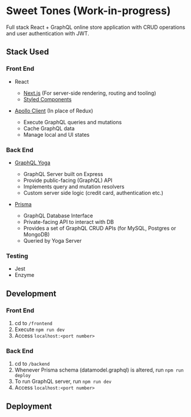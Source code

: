 # Sweet Tones (Work-in-progress)
Full stack React + GraphQL online store application with CRUD operations and user authentication with JWT.


## Stack Used
### Front End
- React 
  - [Next.js](https://github.com/zeit/next.js/) (For server-side rendering, routing and tooling)
  - [Styled Components](https://github.com/styled-components/styled-components)
  
- [Apollo Client](https://github.com/apollographql/apollo-client) (In place of Redux)
  - Execute GraphQL queries and mutations
  - Cache GraphQL data
  - Manage local and UI states
  
### Back End
- [GraphQL Yoga](https://github.com/prisma/graphql-yoga)
  - GraphQL Server built on Express
  - Provide public-facing (GraphQL) API
  - Implements query and mutation resolvers
  - Custom server side logic (credit card, authentication etc.)

- [Prisma](https://github.com/prisma/prisma)
  - GraphQL Database Interface
  - Private-facing API to interact with DB
  - Provides a set of GraphQL CRUD APIs (for MySQL, Postgres or MongoDB) 
  - Queried by Yoga Server
  
### Testing
- Jest
- Enzyme

## Development
### Front End
1. cd to `/frontend`
2. Execute `npm run dev`
3. Access `localhost:<port number>`

### Back End
1. cd to `/backend`
2. Whenever Prisma schema (datamodel.graphql) is altered, run `npm run deploy`
2. To run GraphQL server, run `npm run dev`
3. Access `localhost:<port number>`

## Deployment
